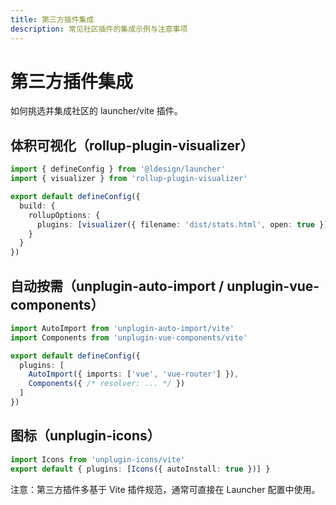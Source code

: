```yaml
---
title: 第三方插件集成
description: 常见社区插件的集成示例与注意事项
---
```


# 第三方插件集成

如何挑选并集成社区的 launcher/vite 插件。

## 体积可视化（rollup-plugin-visualizer）

```ts
import { defineConfig } from '@ldesign/launcher'
import { visualizer } from 'rollup-plugin-visualizer'

export default defineConfig({
  build: {
    rollupOptions: {
      plugins: [visualizer({ filename: 'dist/stats.html', open: true })]
    }
  }
})
```

## 自动按需（unplugin-auto-import / unplugin-vue-components）

```ts
import AutoImport from 'unplugin-auto-import/vite'
import Components from 'unplugin-vue-components/vite'

export default defineConfig({
  plugins: [
    AutoImport({ imports: ['vue', 'vue-router'] }),
    Components({ /* resolver: ... */ })
  ]
})
```

## 图标（unplugin-icons）

```ts
import Icons from 'unplugin-icons/vite'
export default { plugins: [Icons({ autoInstall: true })] }
```

注意：第三方插件多基于 Vite 插件规范，通常可直接在 Launcher 配置中使用。
